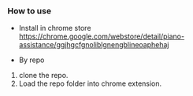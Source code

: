 ### How to use

- Install in chrome store
https://chrome.google.com/webstore/detail/piano-assistance/ggjhgcfgnoliblgnengblineoaphehaj

- By repo
1. clone the repo.
2. Load the repo folder into chrome extension.
